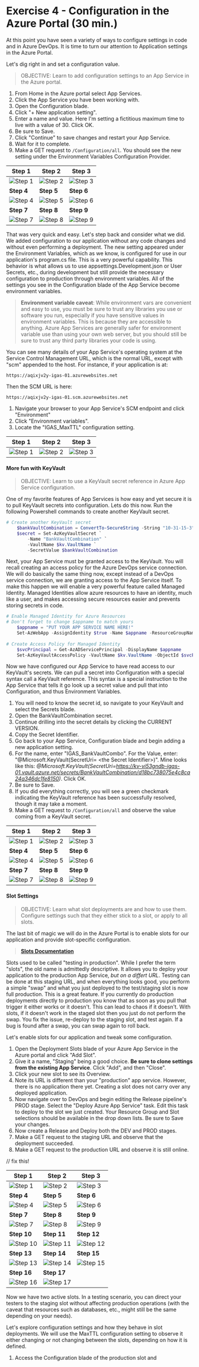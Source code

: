 # Exercise 4 - Configuration in the Azure Portal (30 min.)

At this point you have seen a variety of ways to configure settings in code and in Azure DevOps. It is time to turn our attention to Application settings in the Azure Portal.

Let's dig right in and set a configuration value.

> OBJECTIVE: Learn to add configuration settings to an App Service in the Azure portal.

1. From Home in the Azure portal select App Services.
1. Click the App Service you have been working with.
1. Open the Configuration blade.
1. Click "+ New application setting".
1. Enter a name and value. Here I'm setting a fictitious maximum time to live with a value of 30. Click OK.
1. Be sure to Save.
1. Click "Continue" to save changes and restart your App Service.
1. Wait for it to complete.
1. Make a GET request to `/Configuration/all`. You should see the new setting under the Environment Variables Configuration Provider. 


 | Step 1 | Step 2 | Step 3 | 
 | --- | --- | --- |
| ![Step 1](./img/portal_settings_1.png) | ![Step 2](./img/portal_settings_2.png) | ![Step 3](./img/portal_settings_3.png) |
 | **Step 4** | **Step 5** | **Step 6** | 
| ![Step 4](./img/portal_settings_4.png) | ![Step 5](./img/portal_settings_5.png) | ![Step 6](./img/portal_settings_6.png) |
 | **Step 7** | **Step 8** | **Step 9** | 
 | ![Step 7](./img/portal_settings_7.png) | ![Step 8](./img/portal_settings_8.png) | ![Step 9](./img/portal_settings_9.png) |

 That was very quick and easy. Let's step back and consider what we did.
 We added configuration to our application without any code changes and without even performing a deployment. The new setting appeared under the Environment Variables, which as we know, is configured for use in our application's program.cs file. This is a very powerful capability. This behavior is what allows us to use appsettings.Development.json or User Secrets, etc., during development but still provide the necessary configuration to production through environment variables. All of the settings you see in the Configuration blade of the App Service become environment variables.

 > **Environment variable caveat**: While environment vars are convenient and easy to use, you must be sure to trust any libraries you use or software you run, especially if you have sensitive values in environment variables. This is because they are accessible to anything. Azure App Services are generally safer for environment variable use than using your own web server, but you should still be sure to trust any third party libraries your code is using.

 You can see many details of your App Service's operating system at the Service Control Management URL, which is the normal URL, except with "scm" appended to the host. For instance, if your application is at:

    https://aqixjv2y-igas-01.azurewebsites.net
Then the SCM URL is here:

    https://aqixjv2y-igas-01.scm.azurewebsites.net

1. Navigate your browser to your App Service's SCM endpoint and click "Environment"
1. Click "Environment variables".
1. Locate the "IGAS_MaxTTL" configuration setting.


  | Step 1 | Step 2 | Step 3 | 
 | --- | --- | --- |
| ![Step 1](./img/kudu_1.png) | ![Step 2](./img/kudu_2.png) | ![Step 3](./img/kudu_3.png) |

#### More fun with KeyVault

> OBJECTIVE: Learn to use a KeyVault secret reference in Azure App Service configuration.

One of my favorite features of App Services is how easy and yet secure it is to pull KeyVault secrets into configuration. Lets do this now. Run the following Powershell commands to create another KeyVault secret.

```Powershell
# Create another KeyVault secret
    $bankVaultCombination = ConvertTo-SecureString -String "10-31-15-3" -AsPlainText -Force
    $secret = Set-AzKeyVaultSecret `
        -Name "BankVaultCombination" `
        -VaultName $kv.VaultName `
        -SecretValue $bankVaultCombination
```
Next, your App Service must be granted access to the KeyVault. You will recall creating an access policy for the Azure DevOps service connection. We will do basically the same thing now, except instead of a DevOps service connection, we are granting access to the App Service itself. To make this happen we will enable a very powerful feature called Managed Identity. Managed Identities allow azure resources to have an identity, much like a user, and makes accessing secure resources easier and prevents storing secrets in code. 

```Powershell
# Enable Managed Identity for Azure Resources    
# Don't forget to change $appname to match yours
    $appname = "PUT YOUR APP SERVICE NAME HERE!"
    Set-AzWebApp -AssignIdentity $true -Name $appname -ResourceGroupName $groupName 
    
# Create Access Policy for Managed Identity
    $svcPrincipal = Get-AzADServicePrincipal -DisplayName $appname
    Set-AzKeyVaultAccessPolicy -VaultName $kv.VaultName -ObjectId $svcPrincipal.Id -PermissionsToSecrets get, list 
```
Now we have configured our App Service to have read access to our KeyVault's secrets. We can pull a secret into Configuration with a special syntax call a KeyVault reference. This syntax is a special instruction to the App Service that tells it go look up a secret value and pull that into Configuration, and thus Environment Variables.

1. You will need to know the secret id, so navigate to your KeyVault and select the Secrets blade.
1. Open the BankVaultCombination secret.
1. Continue drilling into the secret details by clicking the CURRENT VERSION.
1. Copy the Secret Identifier.
1. Go back to your App Service, Configuration blade and begin adding a new application setting.
1. For the name, enter "IGAS_BankVaultCombo". For the Value, enter: "@Microsoft.KeyVault(SecretUri= \<the Secret Identifier>)". Mine looks like this: *@Microsoft.KeyVault(SecretUri=https://kv-vi53gndb-igas-01.vault.azure.net/secrets/BankVaultCombination/d18bc738075e4c8ca24a346dc1fe8150)*. Click OK.
1. Be sure to Save.
1. If you did everything correctly, you will see a green checkmark indicating the KeyVault reference has been successfully resolved, though it may take a moment.
1. Make a GET request to `/Configuration/all` and observe the value coming from a KeyVault secret.

 | Step 1 | Step 2 | Step 3 | 
 | --- | --- | --- |
| ![Step 1](./img/kv_ref_1.png) | ![Step 2](./img/kv_ref_2.png) | ![Step 3](./img/kv_ref_3.png) |
 | **Step 4** | **Step 5** | **Step 6** | 
| ![Step 4](./img/kv_ref_4.png) | ![Step 5](./img/kv_ref_5.png) | ![Step 6](./img/kv_ref_6.png) |
 | **Step 7** | **Step 8** | **Step 9** | 
| ![Step 7](./img/kv_ref_7.png) | ![Step 8](./img/kv_ref_8.png) | ![Step 9](./img/kv_ref_9.png) |

#### Slot Settings

> OBJECTIVE: Learn what slot deployments are and how to use them. Configure settings such that they either stick to a slot, or apply to all slots.

The last bit of magic we will do in the Azure Portal is to enable slots for our application and provide slot-specific configuration. 
> [**Slots Documentation**](https://docs.microsoft.com/en-us/azure/app-service/deploy-staging-slots)

Slots used to be called "testing in production". While I prefer the term "slots", the old name is admittedly descriptive. It allows you to deploy your application to the production App Service, *but on a differt URL*. Testing can be done at this staging URL, and when everything looks good, you perform a simple "swap" and what you just deployed to the test/staging slot is now full production. This is a great feature. If you currently do production deployments directly to production you know that as soon as you pull that trigger it either works or it doesn't. This can lead to chaos if it doesn't. With slots, if it doesn't work in the staged slot then you just do not perform the swap. You fix the issue, re-deploy to the staging slot, and test again. If a bug is found after a swap, you can swap again to roll back.

Let's enable slots for our application and tweak some configuration.

1. Open the Deployment Slots blade of your Azure App Service in the Azure portal and click "Add Slot".
1. Give it a name, "Staging" being a good choice. **Be sure to clone settings from the existing App Service**. Click "Add", and then "Close".
1. Click your new slot to see its Overview.
1. Note its URL is different than your "production" app service. However, there is no application there yet. Creating a slot does not carry over any deployed application. 
1. Now navigate over to DevOps and begin editing the Release pipeline's PROD stage. Select the "Deploy Azure App Service" task. Edit this task to deploy to the slot we just created. Your Resource Group and Slot selections should be available in the drop down lists. Be sure to Save your changes.
1. Now create a Release and Deploy both the DEV and PROD stages.
1. Make a GET request to the staging URL and observe that the deployment succeeded.
1. Make a GET request to the production URL and observe it is still online.

// fix this!

 | Step 1 | Step 2 | Step 3 | 
 | --- | --- | --- |
| ![Step 1](./img/slot_1.png) | ![Step 2](./img/slot_2.png) | ![Step 3](./img/slot_3.png) |
 | **Step 4** | **Step 5** | **Step 6** | 
| ![Step 4](./img/slot_4.png) | ![Step 5](./img/slot_5.png) | ![Step 6](./img/slot_6.png) |
 | **Step 7** | **Step 8** | **Step 9** | 
| ![Step 7](./img/slot_7.png) | ![Step 8](./img/slot_8.png) | ![Step 9](./img/slot_9.png) |
 | **Step 10** | **Step 11** | **Step 12** | 
| ![Step 10](./img/slot_10.png) | ![Step 11](./img/slot_11.png) | ![Step 12](./img/slot_12.png) |
 | **Step 13** | **Step 14** | **Step 15** | 
| ![Step 13](./img/slot_13.png) | ![Step 14](./img/slot_14.png) | ![Step 15](./img/slot_15.png) |
 | **Step 16** | **Step 17** | | 
| ![Step 16](./img/slot_16.png) | ![Step 17](./img/slot_17.png) |  |

Now we have two active slots. In a testing scenario, you can direct your testers to the staging slot without affecting production operations (with the caveat that resources such as databases, etc., might still be the same depending on your needs).

Let's explore configuration settings and how they behave in slot deployments. We will use the MaxTTL configuration setting to observe it either changing or not changing between the slots, depending on how it is defined.

1. Access the Configuration blade of the production slot and